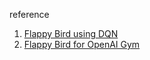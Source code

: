 

reference
1. [Flappy Bird using DQN](https://github.com/hardikbansal/Qlearning/tree/master/Flappy)
1. [Flappy Bird for OpenAI Gym](https://github.com/Talendar/flappy-bird-gym)